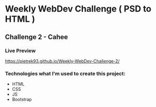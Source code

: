 # Weekly WebDev Challenge ( PSD to HTML )
## Challenge 2 - Cahee

### Live Preview
https://pietrek93.github.io/Weekly-WebDev-Challenge-2/


### Technologies what I'm used to create this project:
* HTML
* CSS
* JS
* Bootstrap
